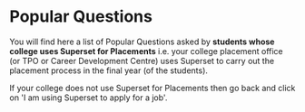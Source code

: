 # Popular Questions

You will find here a list of Popular Questions asked by **students whose college uses Superset for Placements** i.e. your college placement office \(or TPO or Career Development Centre\) uses Superset to carry out the placement process in the final year \(of the students\). 

If your college does not use Superset for Placements then go back and click on 'I am using Superset to apply for a job'.

